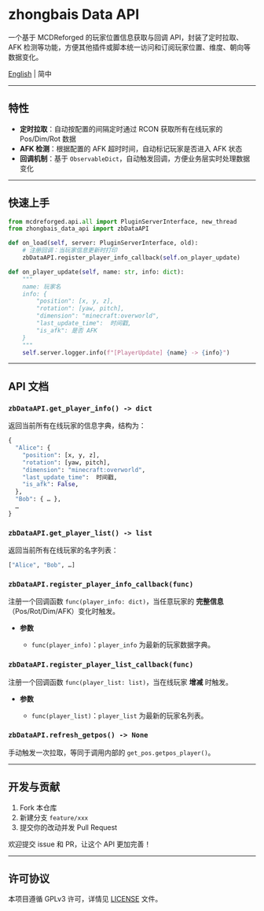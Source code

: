 # zhongbais Data API

一个基于 MCDReforged 的玩家位置信息获取与回调 API，封装了定时拉取、AFK 检测等功能，方便其他插件或脚本统一访问和订阅玩家位置、维度、朝向等数据变化。

[English](README.md) | 简中

---

## 特性

- **定时拉取**：自动按配置的间隔定时通过 RCON 获取所有在线玩家的 Pos/Dim/Rot 数据
- **AFK 检测**：根据配置的 AFK 超时时间，自动标记玩家是否进入 AFK 状态  
- **回调机制**：基于 `ObservableDict`，自动触发回调，方便业务层实时处理数据变化  

---

## 快速上手

```python
from mcdreforged.api.all import PluginServerInterface, new_thread
from zhongbais_data_api import zbDataAPI

def on_load(self, server: PluginServerInterface, old):
    # 注册回调：当玩家信息更新时打印
    zbDataAPI.register_player_info_callback(self.on_player_update)

def on_player_update(self, name: str, info: dict):
    """
    name: 玩家名
    info: {
        "position": [x, y, z],
        "rotation": [yaw, pitch],
        "dimension": "minecraft:overworld",
        "last_update_time":  时间戳,
        "is_afk": 是否 AFK
    }
    """
    self.server.logger.info(f"[PlayerUpdate] {name} -> {info}")
```

---

## API 文档

### `zbDataAPI.get_player_info() -> dict`

返回当前所有在线玩家的信息字典，结构为：

```python
{
  "Alice": {
    "position": [x, y, z],
    "rotation": [yaw, pitch],
    "dimension": "minecraft:overworld",
    "last_update_time":  时间戳,
    "is_afk": False,
  },
  "Bob": { … },
  …
}
```

### `zbDataAPI.get_player_list() -> list`

返回当前所有在线玩家的名字列表：

```python
["Alice", "Bob", …]
```

### `zbDataAPI.register_player_info_callback(func)`

注册一个回调函数 `func(player_info: dict)`，当任意玩家的 **完整信息**（Pos/Rot/Dim/AFK）变化时触发。

- **参数**

  - `func(player_info)`：`player_info` 为最新的玩家数据字典。

### `zbDataAPI.register_player_list_callback(func)`

注册一个回调函数 `func(player_list: list)`，当在线玩家 **增减** 时触发。

- **参数**

  - `func(player_list)`：`player_list` 为最新的玩家名列表。

### `zbDataAPI.refresh_getpos() -> None`

手动触发一次拉取，等同于调用内部的 `get_pos.getpos_player()`。

---

## 开发与贡献

1. Fork 本仓库
2. 新建分支 `feature/xxx`
3. 提交你的改动并发 Pull Request

欢迎提交 issue 和 PR，让这个 API 更加完善！

---

## 许可协议

本项目遵循 GPLv3 许可，详情见 [LICENSE](./LICENSE) 文件。
